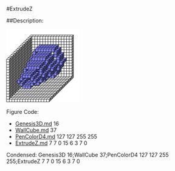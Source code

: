 #ExtrudeZ

##Description: <x> <y> <z1> <z2> <Shape> <StartScale> <StopScale> <Skips>

![](ExtrudeZ.png)

Figure Code:
- [Genesis3D.md](Genesis3D) 16
- [WallCube.md](WallCube) 37
- [PenColorD4.md](PenColorD4) 127 127 255 255
- [ExtrudeZ.md](ExtrudeZ) 7 7 0 15 6 3 7 0

Condensed: Genesis3D 16;WallCube 37;PenColorD4 127 127 255 255;ExtrudeZ 7 7 0 15 6 3 7 0

